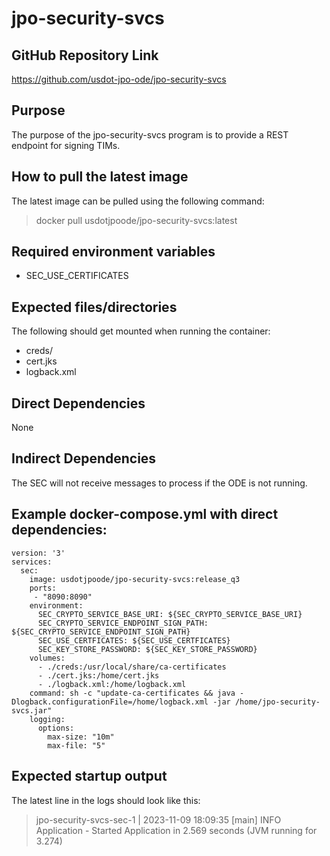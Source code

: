 # jpo-security-svcs

## GitHub Repository Link
https://github.com/usdot-jpo-ode/jpo-security-svcs

## Purpose
The purpose of the jpo-security-svcs program is to provide a REST endpoint for signing TIMs.

## How to pull the latest image
The latest image can be pulled using the following command:
> docker pull usdotjpoode/jpo-security-svcs:latest

## Required environment variables
- SEC_USE_CERTIFICATES

## Expected files/directories
The following should get mounted when running the container:
- creds/
- cert.jks
- logback.xml

## Direct Dependencies
None

## Indirect Dependencies
The SEC will not receive messages to process if the ODE is not running.

## Example docker-compose.yml with direct dependencies:
```
version: '3'
services:
  sec:
    image: usdotjpoode/jpo-security-svcs:release_q3
    ports:
     - "8090:8090"
    environment:
      SEC_CRYPTO_SERVICE_BASE_URI: ${SEC_CRYPTO_SERVICE_BASE_URI}
      SEC_CRYPTO_SERVICE_ENDPOINT_SIGN_PATH: ${SEC_CRYPTO_SERVICE_ENDPOINT_SIGN_PATH}
      SEC_USE_CERTFICATES: ${SEC_USE_CERTFICATES}
      SEC_KEY_STORE_PASSWORD: ${SEC_KEY_STORE_PASSWORD}
    volumes: 
      - ./creds:/usr/local/share/ca-certificates
      - ./cert.jks:/home/cert.jks
      - ./logback.xml:/home/logback.xml
    command: sh -c "update-ca-certificates && java -Dlogback.configurationFile=/home/logback.xml -jar /home/jpo-security-svcs.jar"
    logging:
      options:
        max-size: "10m"  
        max-file: "5"
```

## Expected startup output
The latest line in the logs should look like this:
> jpo-security-svcs-sec-1  | 2023-11-09 18:09:35 [main] INFO  Application - Started Application in 2.569 seconds (JVM running for 3.274)
